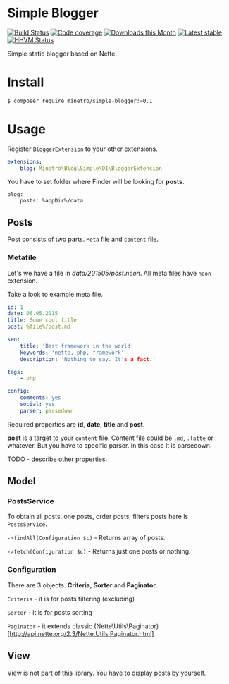 # Simple Blogger

[![Build Status](https://img.shields.io/travis/minetro/simple-blogger.svg?style=flat-square)](https://travis-ci.org/minetro/simple-blogger)
[![Code coverage](https://img.shields.io/coveralls/minetro/simple-blogger.svg?style=flat-square)](https://coveralls.io/r/minetro/simple-blogger)
[![Downloads this Month](https://img.shields.io/packagist/dm/minetro/simple-blogger.svg?style=flat-square)](https://packagist.org/packages/minetro/simple-blogger)
[![Latest stable](https://img.shields.io/packagist/v/minetro/simple-blogger.svg?style=flat-square)](https://packagist.org/packages/minetro/simple-blogger)
[![HHVM Status](https://img.shields.io/hhvm/minetro/simple-blogger.svg?style=flat-square)](http://hhvm.h4cc.de/package/minetro/simple-blogger)

Simple static blogger based on Nette.

# Install
```sh
$ composer require minetro/simple-blogger:~0.1
```

# Usage

Register `BloggerExtension` to your other extensions.
```yaml
extensions:
    blog: Minetro\Blog\Simple\DI\BloggerExtension
```

You have to set folder where Finder will be looking for **posts**.
 
```
blog:
    posts: %appDir%/data
```

## Posts

Post consists of two parts. `Meta` file and `content` file.

### Metafile

Let's we have a file in *data/201505/post.neon*. All meta files have `neon` extension.

Take a look to example meta file.

```yaml
id: 1
date: 06.05.2015
title: Some cool title
post: %file%/post.md

seo:
    title: 'Best framework in the world'
    keywords: 'nette, php, framework'
    description: 'Nothing to say. It's a fact.'

tags:
    - php

config:
    comments: yes
    social: yes
    parser: parsedown
```

Required properties are **id**, **date**, **title** and **post**. 

**post** is a target to your `content` file. Content file could be `.md`, `.latte` or whatever. But you have to specific
parser. In this case it is parsedown. 

TODO - describe other properties.

## Model

### PostsService

To obtain all posts, one posts, order posts, filters posts here is `PostsService`. 

`->findAll(Configuration $c)` - Returns array of posts.

`->fetch(Configuration $c)` - Returns just one posts or nothing.

### Configuration

There are 3 objects. **Criteria**, **Sorter** and **Paginator**.

`Criteria` - it is for posts filtering (excluding)

`Sorter` - it is for posts sorting 

`Paginator` - it extends classic (Nette\Utils\Paginator)[http://api.nette.org/2.3/Nette.Utils.Paginator.html]

## View

View is not part of this library. You have to display posts by yourself.
